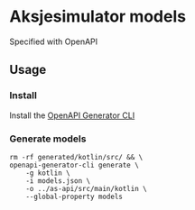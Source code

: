 # Aksjesimulator models

Specified with OpenAPI

## Usage

### Install 

Install the [OpenAPI Generator CLI](https://openapi-generator.tech/docs/installation/#bash-launcher-script)

### Generate models

```
rm -rf generated/kotlin/src/ && \
openapi-generator-cli generate \
    -g kotlin \
    -i models.json \
    -o ../as-api/src/main/kotlin \
    --global-property models
```